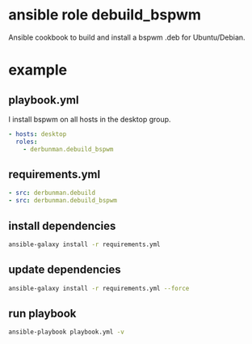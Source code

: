 # ansible role debuild_bspwm
Ansible cookbook to build and install a bspwm .deb for Ubuntu/Debian.

# example
## playbook.yml
I install bspwm on all hosts in the desktop group.
```yaml
- hosts: desktop
  roles:
    - derbunman.debuild_bspwm
```

## requirements.yml
```yaml
- src: derbunman.debuild
- src: derbunman.debuild_bspwm
```

## install dependencies
```sh
ansible-galaxy install -r requirements.yml
```

## update dependencies
```sh
ansible-galaxy install -r requirements.yml --force
```

## run playbook
```sh
ansible-playbook playbook.yml -v
```
